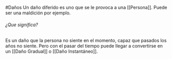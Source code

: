 #Daños 
Un daño diferido es uno que se le provoca a una [[Persona]]. Puede ser una maldición por ejemplo. 

###### ¿Que significa?
Es un daño que la persona no siente en el momento, capaz que pasados los años no siente. Pero con el pasar del tiempo puede llegar a convertirse en un [[Daño Gradual]] o [[Daño Instantáneo]]. 